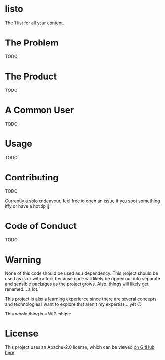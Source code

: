 # listo

The 1 list for all your content.

# The Problem

TODO

# The Product

TODO

# A Common User

TODO

# Usage

TODO

# Contributing

TODO

Currently a solo endeavour, feel free to open an issue if you spot something iffy or have a hot tip :shrug:

# Code of Conduct

TODO

# Warning

None of this code should be used as a dependency. This project should be used as is or with a fork because code will
likely be ripped out into separate and sensible packages as the project grows. Also, things will likely get renamed... a
lot.

This project is also a learning experience since there are several concepts and technologies I want to explore that
aren't my expertise... yet :smirk:

This whole thing is a WIP :shipit:

# License

This project uses an Apache-2.0 license, which can be viewed [on GitHub here](./LICENSE).
